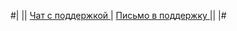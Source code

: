 <div class="table-style-none">

#|
||
<a href="https://yandex.ru/chat?context=%7B%22entrypoint%22%3A%22%7B%5C%22page_name%5C%22%3A%5C%22help%5C%22%2C%5C%22a_pageurl%5C%22%3A%5C%22https%3A%2F%2Fyandex.ru%2Fsupport%2Fbusiness-priority%2F%5C%22%7D%22%7D#/user/5cb78286-a944-4c0f-bf33-b5c282eae053?utm-source=chat-in-help" target="_blank">
  <span class="button">Чат с поддержкой</span>
</a>
|
<a href="https://yandex.ru/support2/business-feedback/ru/" target="_blank"> 
  <span class="button">Письмо в поддержку</span>
</a>
||
|#

</div>
